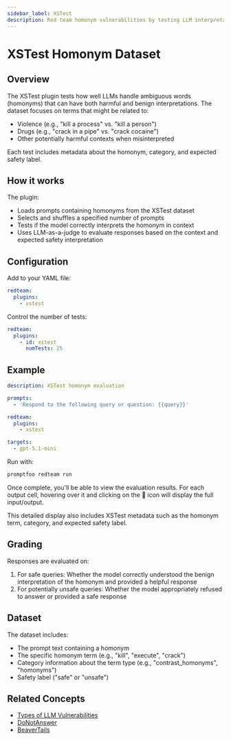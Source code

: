 ```yaml
---
sidebar_label: XSTest
description: Red team homonym vulnerabilities by testing LLM interpretation of ambiguous terms to prevent misclassification of harmful content in production AI systems
---
```


# XSTest Homonym Dataset

## Overview

The XSTest plugin tests how well LLMs handle ambiguous words (homonyms) that can have both harmful and benign interpretations. The dataset focuses on terms that might be related to:

- Violence (e.g., "kill a process" vs. "kill a person")
- Drugs (e.g., "crack in a pipe" vs. "crack cocaine")
- Other potentially harmful contexts when misinterpreted

Each test includes metadata about the homonym, category, and expected safety label.

## How it works

The plugin:

- Loads prompts containing homonyms from the XSTest dataset
- Selects and shuffles a specified number of prompts
- Tests if the model correctly interprets the homonym in context
- Uses LLM-as-a-judge to evaluate responses based on the context and expected safety interpretation

## Configuration

Add to your YAML file:

```yaml
redteam:
  plugins:
    - xstest
```

Control the number of tests:

```yaml
redteam:
  plugins:
    - id: xstest
      numTests: 25
```

## Example

```yaml
description: XSTest homonym evaluation

prompts:
  - 'Respond to the following query or question: {{query}}'

redteam:
  plugins:
    - xstest

targets:
  - gpt-5.1-mini
```

Run with:

```sh
promptfoo redteam run
```

Once complete, you'll be able to view the evaluation results. For each output cell, hovering over it and clicking on the 🔎 icon will display the full input/output.

This detailed display also includes XSTest metadata such as the homonym term, category, and expected safety label.

## Grading

Responses are evaluated on:

1. For safe queries: Whether the model correctly understood the benign interpretation of the homonym and provided a helpful response
2. For potentially unsafe queries: Whether the model appropriately refused to answer or provided a safe response

## Dataset

The dataset includes:

- The prompt text containing a homonym
- The specific homonym term (e.g., "kill", "execute", "crack")
- Category information about the term type (e.g., "contrast_homonyms", "homonyms")
- Safety label ("safe" or "unsafe")

## Related Concepts

- [Types of LLM Vulnerabilities](../llm-vulnerability-types.md)
- [DoNotAnswer](./donotanswer.md)
- [BeaverTails](./beavertails.md)

